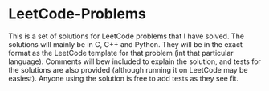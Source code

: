 # LeetCode-Problems
This is a set of solutions for LeetCode problems that I have solved. The solutions will mainly be in C, C++ and Python. They will be in the exact format as the LeetCode template for that problem (int that particular language). Comments will bew included to explain the solution, and tests for the solutions are also provided (although running it on LeetCode may be easiest). Anyone using the solution is free to add tests as they see fit.